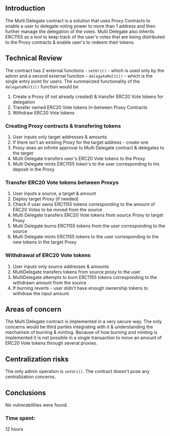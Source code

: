 ## Introduction
The Multi Delegate contract is a solution that uses Proxy Contracts to enable a user to delegate voting power to more than 1 address and then further manage the delegation of the votes. Multi Delegate also inherits ERC1155 as a tool to keep track of the user's votes that are being distributed to the Proxy contracts & enable user's to redeem their tokens.  
## Technical Review
The contract has 2 external functions - `setUri()` - which is used only by the admin and a second external function - `delegateMulti()` - which is the single entry point for users. The summarized functionality of the `delegateMulti()` function would be
1. Create a Proxy (if not already created) & transfer ERC20 Vote tokens for delegation
2. Transfer owned ERC20 Vote tokens in-between Proxy Contracts
3. Withdraw ERC20 Vote tokens

### Creating Proxy contracts & transfering tokens
1. User inputs only target addresses & amounts
2. If there isn't an existing Proxy for the target address - create one
3. Proxy does an infinite approval to Multi Delegate contract & delegates to the target
4. Multi Delegate transfers user's ERC20 Vote tokens to the Proxy
5. Multi Delegate mints ERC1155 token's to the user corresponding to his deposit in the Proxy

### Transfer ERC20 Vote tokens between Proxys
1. User inputs a source, a target & amount
2. Deploy target Proxy (if needed)
3. Check if user owns ERC1155 tokens corresponding to the amount of ERC20 Votes to be moved from the source
4. Multi Delegate transfers ERC20 Vote tokens from source Proxy to target Proxy
5. Multi Delegate burns ERC1155 tokens from the user corresponding to the source
6. Multi Delegate mints ERC1155 tokens to the user corresponding to the new tokens in the target Proxy

### Withdrawal of ERC20 Vote tokens
1. User inputs only source addresses & amounts
2. MultiDelegate transfers tokens from source proxy to the user
3. MultiDelegate attempts to burn ERC1155 tokens corresponding to the withdrawn amount from the source
4. If burning reverts - user didn't have enough ownership tokens to withdraw the input amount

## Areas of concern
The Multi Delegate contract is implemented in a very secure way. The only concerns would be third parties integrating with it & understanding the mechanism of burning & minting. Because of how burning and minting is implemented it is not possible in a single transaction to move an amount of ERC20 Vote tokens through several proxies. 

## Centralization risks
The only admin operation is `setUri()`. The contract doesn't pose any centralization concerns. 

## Conclusions
No vulnerabilities were found. 

### Time spent:
12 hours